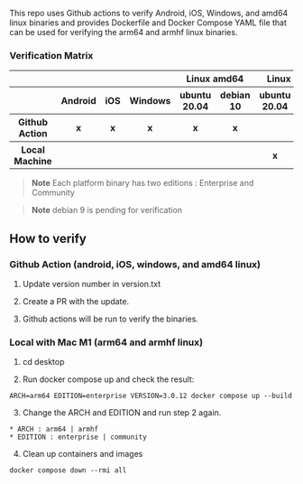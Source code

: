This repo uses Github actions to verify Android, iOS, Windows, and amd64 linux binaries and provides Dockerfile and Docker Compose YAML file that can be used for verifying the arm64 and armhf linux binaries.

### Verification Matrix

<table>
<tr>
  <th></th>
  <th></th>
  <th></th>
  <th></th>
  <th colspan="2">Linux amd64</th>
  <th colspan="2">Linux arm64</th>
  <th colspan="2">Linux armhf</th>
<tr>
<tr>
  <th></th>
  <th>Android</th>
  <th>iOS</th>
  <th>Windows</th>
  <th>ubuntu 20.04</th>
  <th>debian 10</th>
  <th>ubuntu 20.04</th>
  <th>debian 10</th>
  <th>ubuntu 20.04</th>
  <th>debian 10</th>
<tr>
<tr>
  <th>Github Action</th>
  <th>x</th>
  <th>x</th>
  <th>x</th>
  <th>x</th>
  <th>x</th>
  <th></th>
  <th></th>
  <th></th>
  <th></th>
<tr>
<tr>
  <th>Local Machine</th>
  <th></th>
  <th></th>
  <th></th>
  <th></th>
  <th></th>
  <th>x</th>
  <th>x</th>
  <th>x</th>
  <th>x</th>
<tr>
</table>

> **Note** Each platform binary has two editions : Enterprise and Community

> **Note** debian 9 is pending for verification

## How to verify

### Github Action (android, iOS, windows, and amd64 linux)

1. Update version number in version.txt

2. Create a PR with the update.

3. Github actions will be run to verify the binaries.

### Local with Mac M1 (arm64 and armhf linux)

1. cd desktop

2. Run docker compose up and check the result:

```
ARCH=arm64 EDITION=enterprise VERSION=3.0.12 docker compose up --build
```

3. Change the ARCH and EDITION and run step 2 again.

```
* ARCH : arm64 | armhf
* EDITION : enterprise | community
```

4. Clean up containers and images

```
docker compose down --rmi all
```
